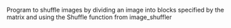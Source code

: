Program to shuffle images by dividing an image into blocks specified by the matrix and using the Shuffle function from image_shuffler

